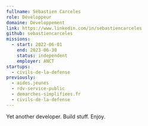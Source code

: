 ```yaml
---
fullname: Sébastien Carceles
role: Développeur
domaine: Développement
link: https://www.linkedin.com/in/sebastiencarceles
github: sebastiencarceles
missions:
  - start: 2022-06-01
    end: 2023-06-30
    status: independent
    employer: ANCT
startups:
  - civils-de-la-defense
previously:
  - aides.jeunes
  - rdv-service-public
  - demarches-simplifiees.fr
  - civils-de-la-defense
---
```




Yet another developer. Build stuff. Enjoy.
